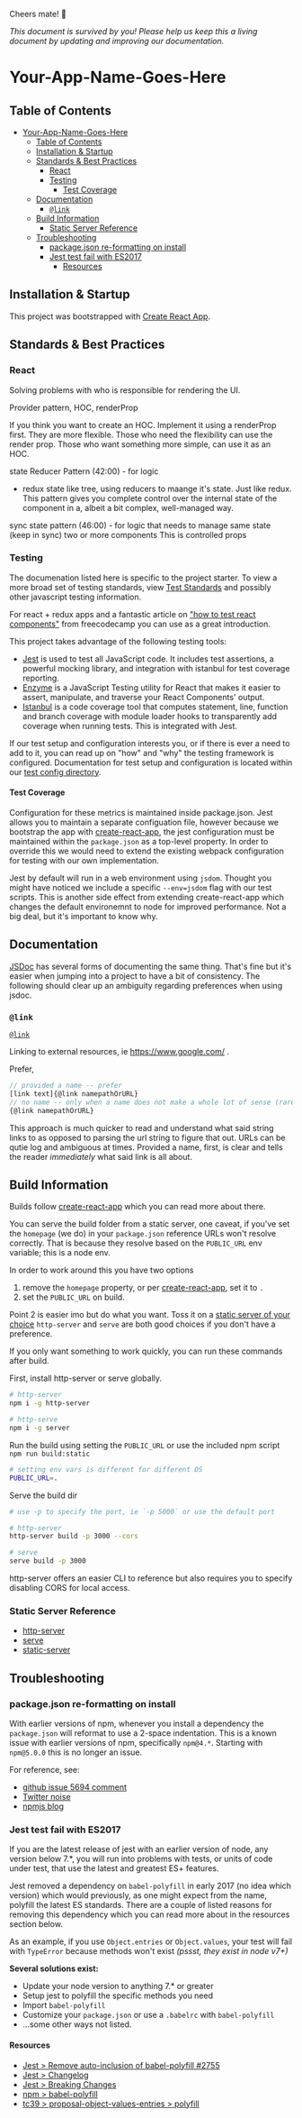 Cheers mate! 🍻

_This document is survived by you! Please help us keep this a living document by updating and improving our documentation._

# Your-App-Name-Goes-Here

## Table of Contents

<!-- TOC -->

- [Your-App-Name-Goes-Here](#your-app-name-goes-here)
    - [Table of Contents](#table-of-contents)
    - [Installation & Startup](#installation--startup)
    - [Standards & Best Practices](#standards--best-practices)
        - [React](#react)
        - [Testing](#testing)
            - [Test Coverage](#test-coverage)
    - [Documentation](#documentation)
        - [`@link`](#link)
    - [Build Information](#build-information)
        - [Static Server Reference](#static-server-reference)
    - [Troubleshooting](#troubleshooting)
        - [package.json re-formatting on install](#packagejson-re-formatting-on-install)
        - [Jest test fail with ES2017](#jest-test-fail-with-es2017)
            - [Resources](#resources)

<!-- /TOC -->

## Installation & Startup

This project was bootstrapped with [Create React App](create-react-app).


## Standards & Best Practices

### React

Solving problems with who is responsible for rendering the UI.

Provider pattern, HOC, renderProp

If you think you want to create an HOC. Implement it using a renderProp first. They are more flexible. Those who need the flexibility can use the render prop. Those who want something more simple, can use it as an HOC.

state Reducer Pattern (42:00) - for logic
- redux state like tree, using reducers to maange it's state. Just like redux.
This pattern gives you complete control over the internal state of the component in a, albeit a bit complex, well-managed way.

sync state pattern (46:00) - for logic that needs to manage same state (keep in sync) two or more components
This is controlled props

### Testing

The documenation listed here is specific to the project starter. To view a more broad set of testing standards, view [Test Standards](https://github.com/jagretz/docs/tree/master/javascript/testing) and possibly other javascript testing information.

For react + redux apps and a fantastic article on ["how to test react components"](https://medium.freecodecamp.org/the-right-way-to-test-react-components-548a4736ab22) from freecodecamp you can use as
a great introduction.

This project takes advantage of the following testing tools:

- [Jest](https://facebook.github.io/jest/docs/en/expect.html#content) is used to test all JavaScript code. It includes test assertions, a powerful mocking library, and integration with istanbul for test coverage reporting.
- [Enzyme](http://airbnb.io/enzyme/docs/api/index.html) is a JavaScript Testing utility for React that makes it easier to assert, manipulate, and traverse your React Components' output.
- [Istanbul](https://istanbul.js.org/) is a code coverage tool that computes statement, line, function and branch coverage with module loader hooks to transparently add coverage when running tests. This is integrated with Jest.

If our test setup and configuration interests you, or if there is ever a need to add to it, you can read up on "how" and "why" the testing framework is configured. Documentation for test setup and configuration is located within our [test config directory](./jestSetup/README.md).

#### Test Coverage

Configuration for these metrics is maintained inside package.json. Jest allows you to maintain a separate configuation file, however because we bootstrap the app with [create-react-app](create-react-app), the jest configuration must be maintained within the `package.json` as a top-level property. In order to override this we would need to extend the existing webpack configuration for testing with our own implementation.

Jest by default will run in a web environment using `jsdom`. Thought you might have noticed we include a specific `--env=jsdom` flag with our test scripts. This is another side effect from extending create-react-app which changes the default environemnt to node for improved performance. Not a big deal, but it's important to know why.

## Documentation

[JSDoc](http://usejsdoc.org) has several forms of documenting the same thing. That's fine but it's easier when jumping into a project to have a bit of consistency. The following should clear up an ambiguity regarding preferences when using jsdoc.

### `@link`

[`@link`](http://usejsdoc.org/tags-inline-link.html)

Linking to external resources, ie https://www.google.com/ .

Prefer,

```js
// provided a name -- prefer
[link text]{@link namepathOrURL}
// no name -- only when a name does not make a whole lot of sense (rare case)
{@link namepathOrURL}
```

This approach is much quicker to read and understand what said string links to as opposed to parsing the url string to figure that out. URLs can be qutie log and ambiguous at times. Provided a name, first, is clear and tells the reader _immediately_ what said link is all about.

## Build Information

Builds follow [create-react-app](create-react-app) which you can read more about there.

You can serve the build folder from a static server, one caveat, if you've set the `homepage` (we
do) in your `package.json` reference URLs won't resolve correctly. That is because they resolve
based on the `PUBLIC_URL` env variable; this is a node env.

In order to work around this you have two options
1. remove the `homepage` property, or per [create-react-app](create-react-app), set it to `.`
1. set the `PUBLIC_URL` on build.

Point 2 is easier imo but do what you want. Toss it on a [static server of your choice](https://gist.github.com/willurd/5720255)
`http-server` and `serve` are both good choices if you don't have a preference.

If you only want something to work quickly, you can run these commands after build.

First, install http-server or serve globally.

```bash
# http-server
npm i -g http-server

# http-serve
npm i -g server
```
Run the build using setting the `PUBLIC_URL` or use the included npm script `npm run build:static`

```bash
# setting env vars is different for different OS
PUBLIC_URL=.
```

Serve the build dir

```bash
# use -p to specify the port, ie `-p 5000` or use the default port

# http-server
http-server build -p 3000 --cors

# serve
serve build -p 3000
```

http-server offers an easier CLI to reference but also requires you to specify disabling CORS for
local access.


### Static Server Reference

- [http-server](https://www.npmjs.com/package/http-server)
- [serve](https://www.npmjs.com/package/serve)
- [static-server](https://www.npmjs.com/package/static-server)

## Troubleshooting

### package.json re-formatting on install

With earlier versions of npm, whenever you install a dependency the `package.json` will reformat to use a 2-space indentation.
This is a known issue with earlier versions of npm, specifically `npm@4.*`. Starting with `npm@5.0.0` this is no longer an issue.

For reference, see:
- [github issue 5694 comment](https://github.com/npm/npm/issues/5694#issuecomment-307142476)
- [Twitter noise](https://twitter.com/maybekatz/status/860690502932340737)
- [npmjs blog](http://blog.npmjs.org/post/161081169345/v500)

### Jest test fail with ES2017

If you are the latest release of jest with an earlier version of node, any version below 7.*, you will run into
problems with tests, or units of code under test, that use the latest and greatest ES+ features.

Jest removed a dependency on `babel-polyfill` in early 2017 (no idea which version) which would previously,
as one might expect from the name, polyfill the latest ES standards. There are a couple of listed reasons
for removing this dependency which you can read more about in the resources section below.

As an example, if you use `Object.entries` or `Object.values`, your test will fail with `TypeError` because
methods won't exist _(pssst, they exist in node v7+)_

**Several solutions exist:**

- Update your node version to anything 7.* or greater
- Setup jest to polyfill the specific methods you need
- Import `babel-polyfill`
- Customize your `package.json` or use a `.babelrc` with `babel-polyfill`
- ...some other ways not listed.

#### Resources

- [Jest > Remove auto-inclusion of babel-polyfill #2755](https://github.com/facebook/jest/pull/2755)
- [Jest > Changelog](https://github.com/facebook/jest/blob/cf2b9e80a0b099c2f861660fd9cf589848106fa1/CHANGELOG.md)
- [Jest > Breaking Changes](https://github.com/facebook/jest/blob/e4f7d84568c16f692b08c954183ca524c14eced1/website/blog/2017-05-06-jest-20-delightful-testing-multi-project-runner.md#breaking-changes)
- [npm > babel-polyfill](https://www.npmjs.com/package/babel-polyfill)
- [tc39 > proposal-object-values-entries > polyfill](https://github.com/tc39/proposal-object-values-entries/blob/master/polyfill.js)

<!-- anchors signatures for repeated links -->

[create-react-app]: https://github.com/facebookincubator/create-react-app
[react-app-rewired]: https://github.com/timarney/react-app-rewired
[css-modules]: https://github.com/css-modules/css-modules